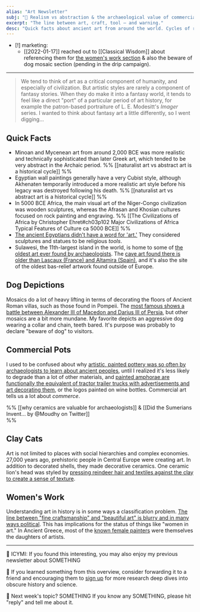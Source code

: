 ```yaml
---
alias: "Art Newsletter"  
subj: "📗 Realism vs abstraction & the archaeological value of commercial art"  
excerpt: "The line between art, craft, tool — and warning."   
desc: "Quick facts about ancient art from around the world. Cycles of realism & abstraction, and the archaeological value of commercial art."  
---
```


- [!] marketing:   
  -  [[2022-01-17]] reached out to [[Classical Wisdom]] about referencing them for [the women's work section](https://twitter.com/EleanorKonik/status/1483103004760985606) & also the beware of dog mosaic section (pending in the drip campaign). 

* * *  

> We tend to think of art as a critical component of humanity, and especially of civilization. But artistic styles are rarely a component of fantasy stories. When they do make it into a fantasy world, it tends to feel like a direct "port" of a particular period of art history, for example the patron-based portraiture of L. E. Modesitt's _Imager_ series. I wanted to think about fantasy art a little differently, so I went digging...  

## Quick Facts  
   
* Minoan and Mycenean art from around 2,000 BCE was more realistic and technically sophisticated than later Greek art, which tended to be very abstract in the Archaic period.  %% [[naturalist art vs abstract art is a historical cycle]] %%  
* Egyptian wall paintings generally have a very Cubist style, although Akhenaten temporarily introduced a more realistic art style before his legacy was destroyed following his death. %% [[naturalist art vs abstract art is a historical cycle]] %%  
* In 5000 BCE Africa, the main visual art of the Niger-Congo civilization was wooden sculptures, whereas the Afrasan and Khosian cultures focused on rock painting and engraving. %% [[The Civilizations of Africa by Christopher Ehret#ch03p102 Major Civilizations of Africa Typical Features of Culture ca 5000 BCE]] %%  
* [The ancient Egyptians didn't have a word for 'art.'](https://www.artsy.net/article/artsy-editorial-egyptian-statues-broken-noses) They considered sculptures and statues to be religious _tools_.  
* Sulawesi, the 11th-largest island in the world, is home to some of [the oldest art ever found by archaeologists](https://www.atlasobscura.com/articles/itsy-bitsy-indonesian-rocks-are-rewriting-the-history-of-ancient-art). The [cave art found there is older than Lascaux (France) and Altamira (Spain)](https://www.npr.org/2019/12/11/786760790/44-000-year-old-indonesian-cave-painting-is-rewriting-the-history-of-art), and it's also the site of the oldest bas-relief artwork found outside of Europe.   

## Dog Depictions  

Mosaics do a lot of heavy lifting in terms of decorating the floors of Ancient Roman villas, such as those found in Pompeii. The [most famous shows a battle between Alexander III of Macedon and Darius III of Persia](https://classicalwisdom.com/culture/mosaics/the-pompeii-mosaics-a-rare-look-into-roman-life/), but other mosaics are a bit more mundane.  My favorite depicts an aggressive dog wearing a collar and chain, teeth bared. It's purpose was probably to declare "beware of dog" to visitors.   

## Commercial Pots  

I used to be confused about why [artistic, painted pottery was so often by archaeologists to learn about ancient peoples](https://twitter.com/Moudhy/status/1452745946807390219), until I realized it's less likely to degrade than a lot of other materials, and [painted amphorae are functionally the equivalent of tractor trailer trucks with advertisements and art decorating them](https://member.worldhistory.org/Amphora/), or the logos painted on wine bottles. Commercial art tells us a lot about _commerce_.   

%% [[why ceramics are valuable for archaeologists]] & [[Did the Sumerians Invent... by @Moudhy on Twitter]]  
%%  

## Clay Cats  

Art is not limited to places with social hierarchies and complex economies. 27,000 years ago, prehistoric people in Central Europe were creating art. In addition to decorated shells, they made decorative ceramics. One ceramic lion's head was styled by [pressing reindeer hair and textiles against the clay to create a sense of texture](https://www.nbcnews.com/id/wbna31085915).   

## Women's Work  

Understanding art in history is in some ways a classification problem. [The line between "fine craftsmanship" and "beautiful art" is blurry and in many ways political](https://www.theguardian.com/artanddesign/2021/apr/14/women-take-the-floor-museum-of-fine-arts-boston-exhibition). This has implications for the status of things like "women in art." In Ancient Greece, most of the [known female painters](https://classicalwisdom.com/culture/painting/female-artists-of-ancient-greece-kora-anaxandra-irene-and-timarete/) were themselves the daughters of artists.   

* * *   

📗 ICYMI: If you found this interesting, you may also enjoy my previous newsletter about SOMETHING  

💚 If you learned something from this overview, consider forwarding it to a friend and encouraging them to [sign up](https://newsletter.eleanorkonik.com/membership/) for more research deep dives into obscure history and science.   

📅 Next week's topic? SOMETHING If you know any SOMETHING, please hit "reply" and tell me about it. 

